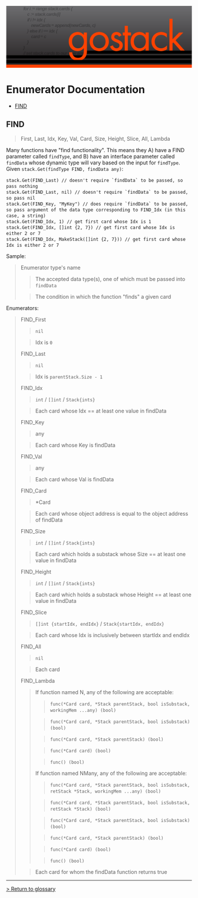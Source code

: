 ![Banner](../images/gostack_Smaller.png)

<h1>Enumerator Documentation</h1>

* [FIND](#FIND)

<h2 name = "FIND">FIND</h2>

 > First, Last, Idx, Key, Val, Card, Size, Height, Slice, All, Lambda

Many functions have "find functionality".  This means they A) have a FIND parameter called `findType`, and B) have an interface parameter called `findData` whose dynamic type will vary based on the input for `findType`.  Given `stack.Get(findType FIND, findData any)`:

```
stack.Get(FIND_Last) // doesn't require `findData` to be passed, so pass nothing
stack.Get(FIND_Last, nil) // doesn't require `findData` to be passed, so pass nil
stack.Get(FIND_Key, "MyKey") // does require `findData` to be passed, so pass argument of the data type corresponding to FIND_Idx (in this case, a string)
stack.Get(FIND_Idx, 1) // get first card whose Idx is 1
stack.Get(FIND_Idx, []int {2, 7}) // get first card whose Idx is either 2 or 7
stack.Get(FIND_Idx, MakeStack([]int {2, 7})) // get first card whose Idx is either 2 or 7
```

Sample:
 > Enumerator type's name
 >> The accepted data type(s), one of which must be passed into `findData`
 >
 >> The condition in which the function "finds" a given card

Enumerators:
 > FIND_First
 >> `nil`
 >
 >> Idx is `0`
 >
 > FIND_Last
 >> `nil`
 >
 >> Idx is `parentStack.Size - 1`
 >
 > FIND_Idx
 >> `int` / `[]int` / `Stack{ints}`
 >
 >> Each card whose Idx == at least one value in findData
 >
 > FIND_Key
 >> any
 >
 >> Each card whose Key is findData
 >
 > FIND_Val
 >> any
 >
 >> Each card whose Val is findData
 >
 > FIND_Card
 >> *Card
 >
 >> Each card whose object address is equal to the object address of findData
 >
 > FIND_Size
 >> `int` / `[]int` / `Stack{ints}`
 >
 >> Each card which holds a substack whose Size == at least one value in findData
 >
 > FIND_Height
 >> `int` / `[]int` / `Stack{ints}`
 >
 >> Each card which holds a substack whose Height == at least one value in findData
 >
 > FIND_Slice
 >> `[]int {startIdx, endIdx}` / `Stack{startIdx, endIdx}`
 >
 >> Each card whose Idx is inclusively between startIdx and endIdx
 >
 > FIND_All
 >> `nil`
 >
 >> Each card
 >
 > FIND_Lambda
 >> If function named N, any of the following are acceptable:
 >>> `func(*Card card, *Stack parentStack, bool isSubstack, workingMem ...any) (bool)`
 >>
 >>> `func(*Card card, *Stack parentStack, bool isSubstack) (bool)`
 >>
 >>> `func(*Card card, *Stack parentStack) (bool)`
 >>
 >>> `func(*Card card) (bool)`
 >>
 >>> `func() (bool)`
 >>
 >> If function named NMany, any of the following are acceptable:
 >>> `func(*Card card, *Stack parentStack, bool isSubstack, retStack *Stack, workingMem ...any) (bool)`
 >>
 >>> `func(*Card card, *Stack parentStack, bool isSubstack, retStack *Stack) (bool)`
 >>
 >>> `func(*Card card, *Stack parentStack, bool isSubstack) (bool)`
 >>
 >>> `func(*Card card, *Stack parentStack) (bool)`
 >>
 >>> `func(*Card card) (bool)`
 >>
 >>> `func() (bool)`
 >
 >> Each card for whom the findData function returns true
 
 ---

 [> Return to glossary](../README.md)